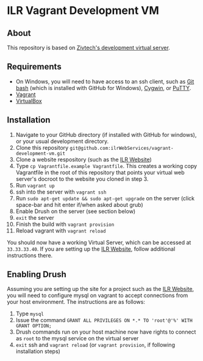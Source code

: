 ﻿# ILR Vagrant Development VM

## About

This repository is based on [Zivtech's development virtual server](https://github.com/zivtech/vagrant-development-vm).

## Requirements

  * On Windows, you will need to have access to an ssh client, such as [Git bash](http://windows.github.com/) (which is installed with GitHub for Windows), [Cygwin](http://www.cygwin.com/), or [PuTTY](http://www.chiark.greenend.org.uk/~sgtatham/putty/download.html). 
  * [Vagrant](http://vagrantup.com)
  * [VirtualBox](https://www.virtualbox.org/)

## Installation

  1. Navigate to your GitHub directory (if installed with GitHub for windows), or your usual development directory. 
  2. Clone this repository `git@github.com:ilrWebServices/vagrant-development-vm.git`
  3. Clone a website respository (such as the [ILR Website](https://github.com/ilrWebServices/ilr-website))
  4. Type `cp Vagrantfile.example Vagrantfile`. This creates a working copy Vagrantfile in the root of this repository that points your virtual web server's docroot to the website you cloned in step 3.
  5. Run `vagrant up`
  6. ssh into the server with `vagrant ssh`
  7. Run `sudo apt-get update && sudo apt-get upgrade` on the server (click space-bar and hit enter if/when asked about grub)
  8. Enable Drush on the server (see section below)
  9. `exit` the server
  10. Finish the build with `vagrant provision`
  11. Reload vagrant with `vagrant reload`
 
You should now have a working Virtual Server, which can be accessed at `33.33.33.40`. If you are setting up the [ILR Website](https://github.com/ilrWebServices/ilr-website), follow additional instructions there.

## Enabling Drush

Assuming you are setting up the site for a project such as the [ILR Website](https://github.com/ilrWebServices/ilr-website), you will need to configure mysql on vagrant to accept connections from your host environment. The instructions are as follows: 

  1. Type `mysql`
  2. Issue the command `GRANT ALL PRIVILEGES ON *.* TO 'root'@'%' WITH GRANT OPTION;`
  3. Drush commands run on your host machine now have rights to connect as `root` to the mysql service on the virtual server
  4. `exit` ssh and `vagrant reload` (or `vagrant provision`, if following installation steps)
